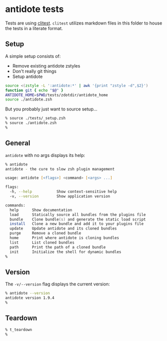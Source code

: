 # antidote tests

Tests are using [clitest](https://github.com/aureliojargas/clitest). `clitest` utilizes markdown files in this folder to house the tests in a literate format.

## Setup

A simple setup consists of:

- Remove existing antidote zstyles
- Don't really git things
- Setup antidote

```zsh
source <(zstyle -L ':antidote:*' | awk '{print "zstyle -d",$2}')
function git { echo "$@" }
ANTIDOTE_HOME=$PWD/tests/zdotdir/antidote_home
source ./antidote.zsh
```

But you probably just want to source setup...

```zsh
% source ./tests/_setup.zsh
% source ./antidote.zsh
%
```

## General

`antidote` with no args displays its help:

```zsh
% antidote
antidote - the cure to slow zsh plugin management

usage: antidote [<flags>] <command> [<args> ...]

flags:
  -h, --help           Show context-sensitive help
  -v, --version        Show application version

commands:
  help      Show documentation
  load      Statically source all bundles from the plugins file
  bundle    Clone bundle(s) and generate the static load script
  install   Clone a new bundle and add it to your plugins file
  update    Update antidote and its cloned bundles
  purge     Remove a cloned bundle
  home      Print where antidote is cloning bundles
  list      List cloned bundles
  path      Print the path of a cloned bundle
  init      Initialize the shell for dynamic bundles
%
```

## Version

The `-v/--version` flag displays the current version:

```zsh
% antidote --version
antidote version 1.9.4
%
```

## Teardown

```zsh
% t_teardown
%
```
